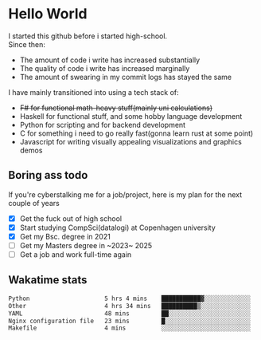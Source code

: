 # Hello World

I started this github before i started high-school.  
Since then:
- The amount of code i write has increased substantially
- The quality of code i write has increased marginally
- The amount of swearing in my commit logs has stayed the same

I have mainly transitioned into using a tech stack of:
- ~~F# for functional math-heavy stuff(mainly uni calculations)~~
- Haskell for functional stuff, and some hobby language development
- Python for scripting and for backend development
- C for something i need to go really fast(gonna learn rust at some point)
- Javascript for writing visually appealing visualizations and graphics demos

## Boring ass todo
If you're cyberstalking me for a job/project, here is my plan for the next couple of years
- [x] Get the fuck out of high school
- [x] Start studying CompSci(datalogi) at Copenhagen university
- [x] Get my Bsc. degree in 2021
- [ ] Get my Masters degree in ~2023~ 2025
- [ ] Get a job and work full-time again

## Wakatime stats
<!--START_SECTION:waka-->

```txt
Python                     5 hrs 4 mins    ███████████▓░░░░░░░░░░░░░   46.18 %
Other                      4 hrs 34 mins   ██████████▒░░░░░░░░░░░░░░   41.59 %
YAML                       48 mins         ██░░░░░░░░░░░░░░░░░░░░░░░   07.36 %
Nginx configuration file   23 mins         █░░░░░░░░░░░░░░░░░░░░░░░░   03.52 %
Makefile                   4 mins          ░░░░░░░░░░░░░░░░░░░░░░░░░   00.61 %
```

<!--END_SECTION:waka-->

